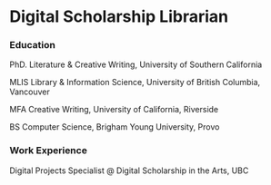 # Digital Scholarship Librarian

### Education
PhD. Literature & Creative Writing, University of Southern California

MLIS Library & Information Science, University of British Columbia, Vancouver

MFA Creative Writing, University of California, Riverside

BS Computer Science, Brigham Young University, Provo

### Work Experience
Digital Projects Specialist @ Digital Scholarship in the Arts, UBC
